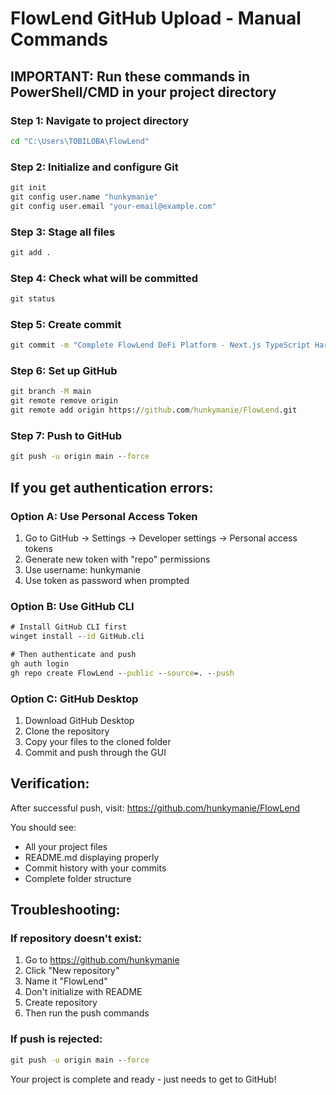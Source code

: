# FlowLend GitHub Upload - Manual Commands

## IMPORTANT: Run these commands in PowerShell/CMD in your project directory

### Step 1: Navigate to project directory
```cmd
cd "C:\Users\TOBILOBA\FlowLend"
```

### Step 2: Initialize and configure Git
```cmd
git init
git config user.name "hunkymanie"
git config user.email "your-email@example.com"
```

### Step 3: Stage all files
```cmd
git add .
```

### Step 4: Check what will be committed
```cmd
git status
```

### Step 5: Create commit
```cmd
git commit -m "Complete FlowLend DeFi Platform - Next.js TypeScript Hardhat Smart Contracts"
```

### Step 6: Set up GitHub
```cmd
git branch -M main
git remote remove origin
git remote add origin https://github.com/hunkymanie/FlowLend.git
```

### Step 7: Push to GitHub
```cmd
git push -u origin main --force
```

## If you get authentication errors:

### Option A: Use Personal Access Token
1. Go to GitHub → Settings → Developer settings → Personal access tokens
2. Generate new token with "repo" permissions
3. Use username: hunkymanie
4. Use token as password when prompted

### Option B: Use GitHub CLI
```cmd
# Install GitHub CLI first
winget install --id GitHub.cli

# Then authenticate and push
gh auth login
gh repo create FlowLend --public --source=. --push
```

### Option C: GitHub Desktop
1. Download GitHub Desktop
2. Clone the repository
3. Copy your files to the cloned folder
4. Commit and push through the GUI

## Verification:
After successful push, visit: https://github.com/hunkymanie/FlowLend

You should see:
- All your project files
- README.md displaying properly
- Commit history with your commits
- Complete folder structure

## Troubleshooting:

### If repository doesn't exist:
1. Go to https://github.com/hunkymanie
2. Click "New repository"
3. Name it "FlowLend"
4. Don't initialize with README
5. Create repository
6. Then run the push commands

### If push is rejected:
```cmd
git push -u origin main --force
```

Your project is complete and ready - just needs to get to GitHub!
